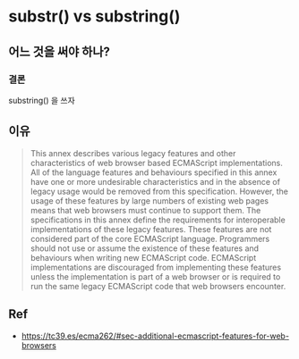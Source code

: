 # substr() vs substring()

## 어느 것을 써야 하나?

### 결론

substring() 을 쓰자

## 이유

> This annex describes various legacy features and other characteristics of web browser based ECMAScript implementations. All of the language features and behaviours specified in this annex have one or more undesirable characteristics and in the absence of legacy usage would be removed from this specification. However, the usage of these features by large numbers of existing web pages means that web browsers must continue to support them. The specifications in this annex define the requirements for interoperable implementations of these legacy features. These features are not considered part of the core ECMAScript language. Programmers should not use or assume the existence of these features and behaviours when writing new ECMAScript code. ECMAScript implementations are discouraged from implementing these features unless the implementation is part of a web browser or is required to run the same legacy ECMAScript code that web browsers encounter.

## Ref

- https://tc39.es/ecma262/#sec-additional-ecmascript-features-for-web-browsers